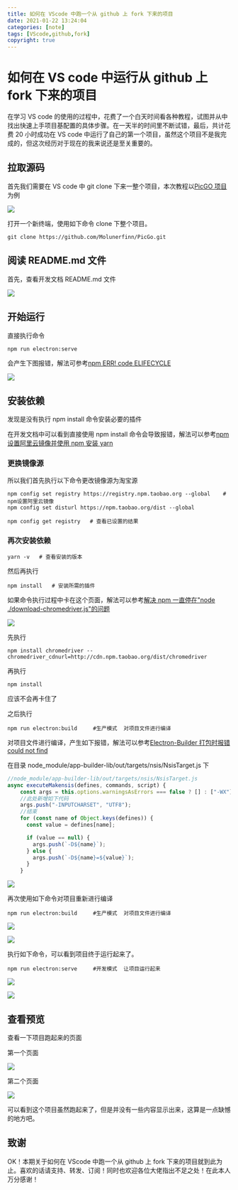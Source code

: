 ```yaml
---
title: 如何在 VScode 中跑一个从 github 上 fork 下来的项目
date: 2021-01-22 13:24:04
categories: [note]
tags: [VScode,github,fork]
copyright: true
---
```


# 如何在 VS code 中运行从 github 上 fork 下来的项目

在学习 VS code 的使用的过程中，花费了一个白天时间看各种教程，试图并从中找出快速上手项目基配置的具体步骤。在一天半的时间里不断试错，最后，共计花费 20 小时成功在 VS code 中运行了自己的第一个项目，虽然这个项目不是我完成的，但这次经历对于现在的我来说还是至关重要的。

<!-- more -->

## 拉取源码

首先我们需要在 VS code 中 git clone 下来一整个项目，本次教程以[PicGO 项目](https://github.com/Molunerfinn/PicGo)为例

![](https://github.com/sujit-168/Blog-Picture/raw/master/My%20Blog/%E5%A6%82%E4%BD%95%E5%9C%A8VScode%E4%B8%AD%E8%B7%91%E4%B8%80%E4%B8%AA%E4%BB%8Egithub%E4%B8%8Afork%E4%B8%8B%E6%9D%A5%E7%9A%84%E9%A1%B9%E7%9B%AE/11.jpg)

打开一个新终端，使用如下命令 clone 下整个项目。

```
git clone https://github.com/Molunerfinn/PicGo.git
```

## 阅读 README.md 文件

首先，查看开发文档 README.md 文件

![](https://github.com/sujit-168/Blog-Picture/raw/master/My%20Blog/%E5%A6%82%E4%BD%95%E5%9C%A8VScode%E4%B8%AD%E8%B7%91%E4%B8%80%E4%B8%AA%E4%BB%8Egithub%E4%B8%8Afork%E4%B8%8B%E6%9D%A5%E7%9A%84%E9%A1%B9%E7%9B%AE/12.jpg)

## 开始运行
直接执行命令

```
npm run electron:serve
```

会产生下图报错，解法可参考[npm ERR! code ELIFECYCLE](https://www.jianshu.com/p/db2ac92842d5)

![](https://github.com/sujit-168/Blog-Picture/raw/master/My%20Blog/%E5%A6%82%E4%BD%95%E5%9C%A8VScode%E4%B8%AD%E8%B7%91%E4%B8%80%E4%B8%AA%E4%BB%8Egithub%E4%B8%8Afork%E4%B8%8B%E6%9D%A5%E7%9A%84%E9%A1%B9%E7%9B%AE/14.jpg)

## 安装依赖
发现是没有执行 npm install 命令安装必要的插件

在开发文档中可以看到直接使用 npm install 命令会导致报错，解法可以参考[npm 设置阿里云镜像并使用 npm 安装 yarn](https://blog.csdn.net/sinat_24140965/article/details/112867445)

### 更换镜像源
所以我们首先执行以下命令更改镜像源为淘宝源

```
npm config set registry https://registry.npm.taobao.org --global    # npm设置阿里云镜像
npm config set disturl https://npm.taobao.org/dist --global
```

```
npm config get registry   # 查看已设置的结果
```

### 再次安装依赖

```
yarn -v   # 查看安装的版本
```

然后再执行

```
npm install   # 安装所需的插件
```

如果命令执行过程中卡在这个页面，解法可以参考[解决 npm 一直停在"node ./download-chromedriver.js"的问题](https://blog.csdn.net/weixin_38722500/article/details/105435699)

![](https://github.com/sujit-168/Blog-Picture/raw/master/My%20Blog/%E5%A6%82%E4%BD%95%E5%9C%A8VScode%E4%B8%AD%E8%B7%91%E4%B8%80%E4%B8%AA%E4%BB%8Egithub%E4%B8%8Afork%E4%B8%8B%E6%9D%A5%E7%9A%84%E9%A1%B9%E7%9B%AE/13.jpg)

先执行

```shell
npm install chromedriver --chromedriver_cdnurl=http://cdn.npm.taobao.org/dist/chromedriver
```

再执行

```shell
npm install
```

应该不会再卡住了

之后执行

```shell
npm run electron:build     #生产模式  对项目文件进行编译
```

对项目文件进行编译，产生如下报错，解法可以参考[Electron-Builder 打包时报错 could not find](https://blog.csdn.net/kyq0417/article/details/111266776)

在目录 node_module/app-builder-lib/out/targets/nsis/NsisTarget.js 下

```js
//node_module/app-builder-lib/out/targets/nsis/NsisTarget.js
async executeMakensis(defines, commands, script) {
    const args = this.options.warningsAsErrors === false ? [] : ["-WX"];
    //此处新增如下代码
    args.push("-INPUTCHARSET", "UTF8");
    //结束
    for (const name of Object.keys(defines)) {
      const value = defines[name];

      if (value == null) {
        args.push(`-D${name}`);
      } else {
        args.push(`-D${name}=${value}`);
      }
    }
```



![](https://github.com/sujit-168/Blog-Picture/raw/master/My%20Blog/%E5%A6%82%E4%BD%95%E5%9C%A8VScode%E4%B8%AD%E8%B7%91%E4%B8%80%E4%B8%AA%E4%BB%8Egithub%E4%B8%8Afork%E4%B8%8B%E6%9D%A5%E7%9A%84%E9%A1%B9%E7%9B%AE/1.jpg)

再次使用如下命令对项目重新进行编译

```
npm run electron:build     #生产模式  对项目文件进行编译
```

![](https://github.com/sujit-168/Blog-Picture/raw/master/My%20Blog/%E5%A6%82%E4%BD%95%E5%9C%A8VScode%E4%B8%AD%E8%B7%91%E4%B8%80%E4%B8%AA%E4%BB%8Egithub%E4%B8%8Afork%E4%B8%8B%E6%9D%A5%E7%9A%84%E9%A1%B9%E7%9B%AE/2.jpg)

![](https://github.com/sujit-168/Blog-Picture/raw/master/My%20Blog/%E5%A6%82%E4%BD%95%E5%9C%A8VScode%E4%B8%AD%E8%B7%91%E4%B8%80%E4%B8%AA%E4%BB%8Egithub%E4%B8%8Afork%E4%B8%8B%E6%9D%A5%E7%9A%84%E9%A1%B9%E7%9B%AE/3.jpg)

执行如下命令，可以看到项目终于运行起来了。

```
npm run electron:serve     #开发模式  让项目运行起来
```

![](https://github.com/sujit-168/Blog-Picture/raw/master/My%20Blog/%E5%A6%82%E4%BD%95%E5%9C%A8VScode%E4%B8%AD%E8%B7%91%E4%B8%80%E4%B8%AA%E4%BB%8Egithub%E4%B8%8Afork%E4%B8%8B%E6%9D%A5%E7%9A%84%E9%A1%B9%E7%9B%AE/4.jpg)

![](https://github.com/sujit-168/Blog-Picture/raw/master/My%20Blog/%E5%A6%82%E4%BD%95%E5%9C%A8VScode%E4%B8%AD%E8%B7%91%E4%B8%80%E4%B8%AA%E4%BB%8Egithub%E4%B8%8Afork%E4%B8%8B%E6%9D%A5%E7%9A%84%E9%A1%B9%E7%9B%AE/5.jpg)

## 查看预览

查看一下项目跑起来的页面

第一个页面

![](https://github.com/sujit-168/Blog-Picture/raw/master/My%20Blog/%E5%A6%82%E4%BD%95%E5%9C%A8VScode%E4%B8%AD%E8%B7%91%E4%B8%80%E4%B8%AA%E4%BB%8Egithub%E4%B8%8Afork%E4%B8%8B%E6%9D%A5%E7%9A%84%E9%A1%B9%E7%9B%AE/6.jpg)

第二个页面

![](https://github.com/sujit-168/Blog-Picture/raw/master/My%20Blog/%E5%A6%82%E4%BD%95%E5%9C%A8VScode%E4%B8%AD%E8%B7%91%E4%B8%80%E4%B8%AA%E4%BB%8Egithub%E4%B8%8Afork%E4%B8%8B%E6%9D%A5%E7%9A%84%E9%A1%B9%E7%9B%AE/7.jpg)

可以看到这个项目虽然跑起来了，但是并没有一些内容显示出来，这算是一点缺憾的地方吧。



## 致谢

OK！本期关于如何在 VScode 中跑一个从 github 上 fork 下来的项目就到此为止。喜欢的话请支持、转发、订阅！同时也欢迎各位大佬指出不足之处！在此本人万分感谢！

